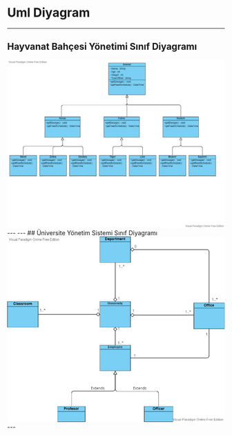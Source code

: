 # Uml Diyagram
---
## Hayvanat Bahçesi Yönetimi Sınıf Diyagramı
<img src="https://github.com/KaanSenel/OOP-ClassDiagrams/blob/main/ZooManagement.jpg" width="auto">
---
---
## Üniversite Yönetim Sistemi Sınıf Diyagramı
<img src="https://github.com/KaanSenel/OOP-ClassDiagrams/blob/main/UnivercityClassDiagram.png" width="auto">
---

